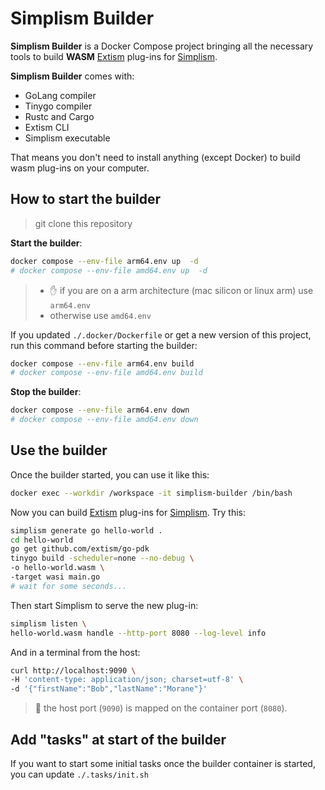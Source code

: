 # Simplism Builder

**Simplism Builder** is a Docker Compose project bringing all the necessary tools to build **WASM** [Extism](https://extism.org/) plug-ins for [Simplism](https://github.com/bots-garden/simplism).

**Simplism Builder** comes with:

- GoLang compiler
- Tinygo compiler
- Rustc and Cargo
- Extism CLI
- Simplism executable

That means you don't need to install anything (except Docker) to build wasm plug-ins on your computer.

## How to start the builder
> git clone this repository

**Start the builder**:
```bash
docker compose --env-file arm64.env up  -d
# docker compose --env-file amd64.env up  -d
```
> - ✋ if you are on a arm architecture (mac silicon or linux arm) use `arm64.env`
> - otherwise use `amd64.env`


If you updated `./.docker/Dockerfile` or get a new version of this project, run this command before starting the builder:
```bash
docker compose --env-file arm64.env build
# docker compose --env-file amd64.env build
```

**Stop the builder**:
```bash
docker compose --env-file arm64.env down
# docker compose --env-file amd64.env down
```

## Use the builder

Once the builder started, you can use it like this:
```bash
docker exec --workdir /workspace -it simplism-builder /bin/bash
```

Now you can build [Extism](https://extism.org/) plug-ins for [Simplism](https://github.com/bots-garden/simplism). Try this:

```bash
simplism generate go hello-world .
cd hello-world
go get github.com/extism/go-pdk
tinygo build -scheduler=none --no-debug \
-o hello-world.wasm \
-target wasi main.go
# wait for some seconds...
```

Then start Simplism to serve the new plug-in:

```bash
simplism listen \
hello-world.wasm handle --http-port 8080 --log-level info
```

And in a terminal from the host:

```bash
curl http://localhost:9090 \
-H 'content-type: application/json; charset=utf-8' \
-d '{"firstName":"Bob","lastName":"Morane"}'
```
> 👋 the host port (`9090`) is mapped on the container port (`8080`).

## Add "tasks" at start of the builder

If you want to start some initial tasks once the builder container is started, you can update `./.tasks/init.sh`

